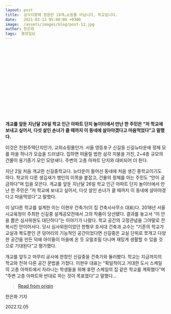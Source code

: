 ```yaml
---
layout: post
title:  삼각지붕에 정원만 19개…쇼핑몰 아닙니다, 학교입니다.
date:   2021-03-13 05:00:00 +0300
image:  /assets/images/blog/post-12.jpg
author: 한은화
tags:  중앙일보
---
```

<br><br><br><br><br><br><br><br><br><br><br><br><br>

**개교를 앞둔 지난달 26일 학교 인근 아파트 단지 놀이터에서 만난 한 주민은 “저 학교에 보내고 싶어서, 다섯 살인 손녀가 클 때까지 이 동네에 살아야겠다고 마음먹었다”고 말했다.**

이것은 전원주택단지인가, 교외쇼핑몰인가. 서울 영등포구 신길동 신길뉴타운에 정체 모를 마을 하나가 모습을 드러냈다. 집하면 떠올릴 법한 삼각 지붕을 가진, 2~4층 규모의 건물이 옹기종기 모인 모양새다. 주변의 고층 아파트 단지와 대비되어 더 튄다.

지난 2일 처음 개교한 신길중학교다. 뉴타운이 들어선 동네에 처음 생긴 중학교이기도 하다. 학교의 다른 생김새가 행인의 이목을 붙잡고, 건물의 정체를 아는 주민도 “안이 궁금하다”며 입을 모은다. 개교를 앞둔 지난달 26일 학교 인근 아파트 단지 놀이터에서 만난 한 주민은 “저 학교에 보내고 싶어서, 다섯 살인 손녀가 클 때까지 이 동네에 살아야겠다고 마음먹었다”고 말했다.

이 남다른 학교를 설계한 이는 이현우 건축가(이 집 건축사사무소 대표)다. 2018년 서울시교육청이 주최한 신길중 설계공모전에서 그의 작품이 당선됐다. 결과를 놓고서 “이 안을 뽑은 심사위원도 대단하다”는 이야기가 나왔다. 학교 공간의 고정관념을 그야말로 전복시킨 안이어서다. 당시 심사위원이었던 한형우 호서대 건축과 교수는 “기존의 학교가 교실과 복도뿐인 큰 덩어리의 기능적인 공간이었다면 신길중은 교실 단위로 쪼개고 다양한 공간을 만든 덕에 아이들이 마을에 온 듯 오밀조밀 다니며 재밌게 생활할 수 있을 것으로 기대된다”고 평가했다.

개교를 앞두고 마무리 공사에 한창인 신길중을 건축가와 둘러봤다. 학교는 지금까지의 학교와 전혀 다른 공간 문법을 가졌다. 이현우 대표는 “획일적이고 거대한 도시 스케일의 고층 아파트에서 자라나는 학생들을 위해 휴먼 스케일의 집 같은 학교를 계획했다”며 “주변 고층 아파트와 반대로 하는 것이 목표였다”고 말했다...

><a href="https://www.joongang.co.kr/article/24010923#home">Read from origin</a>

한은화 기자

2022.12.05
 